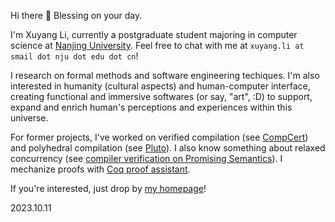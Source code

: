Hi there 👋 Blessing on your day. 

I'm Xuyang Li, currently a postgraduate student majoring in computer science at [Nanjing University](https://www.nju.edu.cn/en/). Feel free to chat with me at `xuyang.li at smail dot nju dot edu dot cn`!

I research on formal methods and software engineering techiques. I'm also interested in humanity (cultural aspects) and human-computer interface, creating functional and immersive softwares (or say, "art", :D) to support, expand and enrich human's perceptions and experiences within this universe.

For former projects, I've worked on verified compilation (see [CompCert](https://github.com/AbsInt/CompCert)) and polyhedral compilation (see [Pluto](https://github.com/bondhugula/pluto)). I also know something about relaxed concurrency (see [compiler verification on Promising Semantics](https://plax-lab.github.io/publications/promisingcomp/)). I mechanize proofs with [Coq proof assistant](https://coq.inria.fr/).

If you're interested, just drop by [my homepage](https://hughshine.github.io)! 

2023.10.11

